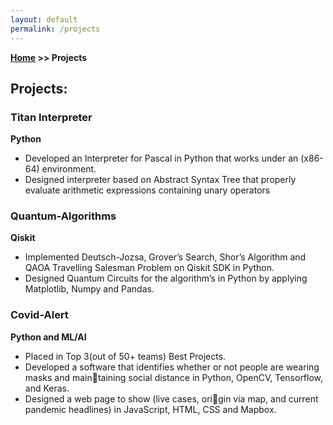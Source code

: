 ```yaml
---
layout: default
permalink: /projects
---
```

**[Home](/) >> Projects**

## Projects:

<div class="card">
  <h3>Titan Interpreter</h3>
  <p><b>Python</b></p>
  <ul>
    <li>Developed an Interpreter for Pascal in Python
that works under an (x86-64) environment.</li>
    <li>Designed interpreter based on Abstract Syntax Tree that properly evaluate arithmetic expressions containing unary operators</li>
  </ul>
  <a href="https://github.com/shreeshjha/Titan-Interpreter"><span class="card-link-spanner"></span></a>
</div>

<div class="card">
  <h3>Quantum-Algorithms</h3>
  <p><b>Qiskit</b></p>
  <ul>
    <li>Implemented Deutsch-Jozsa, Grover’s Search,
Shor’s Algorithm and QAOA Travelling Salesman Problem on Qiskit SDK in Python.</li>
    <li>Designed Quantum Circuits for the algorithm’s
in Python by applying Matplotlib, Numpy and
Pandas.</li>
  </ul>
  <a href="https://github.com/shreeshjha/Quantum-Algorithms"><span class="card-link-spanner"></span></a>
</div>

<div class="card">
  <h3>Covid-Alert</h3>
  <p><b>Python and ML/AI</b></p>
  <ul>
    <li> Placed in Top 3(out of 50+ teams) Best
Projects.</li>
    <li>Developed a software that identifies whether
or not people are wearing masks and maintaining social distance in Python, OpenCV,
Tensorflow, and Keras.</li>
    <li>Designed a web page to show (live cases, origin via map, and current pandemic headlines)
in JavaScript, HTML, CSS and Mapbox.
</li>
  </ul>
  <a href="https://github.com/shreeshjha/Covid-Alert"><span class="card-link-spanner"></span></a>
</div>

